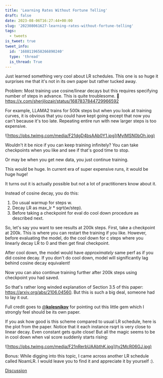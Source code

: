 ```yaml
---
title: 'Learning Rates Without Fortune Telling'
draft: false
date: 2023-08-06T16:27:44+00:00
slug: '202308061627-learning-rates-without-fortune-telling'
tags:
  - tweets
is_tweet: true
tweet_info:
  id: '1688119658266890240'
  type: 'thread'
  is_thread: True
---
```




Just learned something very cool about LR schedules. This one is so huge it surprises me that it's not in its own paper but rather tucked away.

Problem: Most training use cosine/linear decays but this requires specifying number of steps in advance. This is quite troublesome.  🧵 <https://x.com/sherjilozair/status/1687837844729966592>

For example, LLAMA2 trains for 500k steps but when you look at training curves, it is obvious that you could have kept going except that now you can't because it's too late. Repeating entire run with new larger steps is too expensive. 

![https://pbs.twimg.com/media/F21dgD4bsAAb0Y1.jpg](MylMSN0bOh.jpg)

Wouldn't it be nice if you can keep training infinitely? You can take checkpoints when you like and see if that's good time to stop.

Or may be when you get new data, you just continue training. 

This would be huge. In current era of super expensive runs, it would be huge huge!

It turns out it is actually possible but not a lot of practitioners know about it. 

Instead of cosine decay, you do this:

1. Do usual warmup for steps w.
2. Decay LR as max_lr * sqrt(w/step).
3. Before taking a checkpoint for eval do cool down procedure as described next.

So, let's say you want to see results at 200k steps. First, take a checkpoint at 200k. This is where you can restart the training if you like. However, before evaluating the model, do the cool down for c steps where you linearly decay LR to 0 and then get final checkpoint.

After cool down, the model would have *approximately* same perf as if you did cosine decay. If you don't do cool down, model will significantly lag behind cosine decay equivalent! 

Now you can also continue training further after 200k steps using checkpoint you had saved.

So that's rather long winded explanation of Section 3.5 of this paper: <https://arxiv.org/abs/2106.04560>. But this is such a big deal, someone had to lay it out. 

Full credit goes to [@__kolesnikov__](https://x.com/__kolesnikov__) for pointing out this little gem which I strongly feel should be its own paper.

If you ask how good is this scheme compared to usual LR schedule, here is the plot from the paper. Notice that it each instance rsqrt is very close to linear decay. Even constant gets quite close! But all the magic seems to be in cool down when val score suddenly starts rising: 

![https://pbs.twimg.com/media/F21nRerbUAAbthK.jpg](ty2McR06GJ.jpg)

Bonus: While digging into this topic, I came across another LR schedule called NoamLR. I would leave you to find it and appreciate it by yourself :).

[Discussion](https://x.com/sytelus/status/1688119658266890240)
